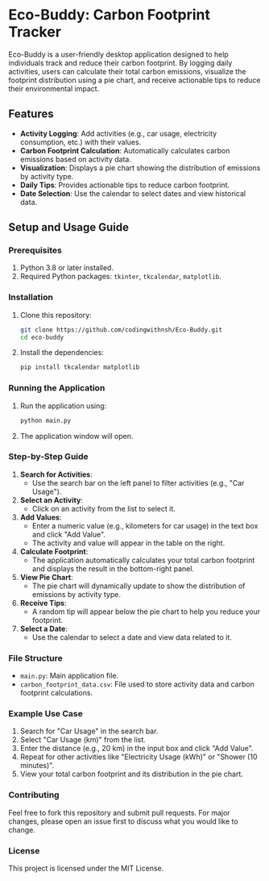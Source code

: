 # Eco-Buddy: Carbon Footprint Tracker

Eco-Buddy is a user-friendly desktop application designed to help individuals track and reduce their carbon footprint. By logging daily activities, users can calculate their total carbon emissions, visualize the footprint distribution using a pie chart, and receive actionable tips to reduce their environmental impact.

## Features
- **Activity Logging**: Add activities (e.g., car usage, electricity consumption, etc.) with their values.
- **Carbon Footprint Calculation**: Automatically calculates carbon emissions based on activity data.
- **Visualization**: Displays a pie chart showing the distribution of emissions by activity type.
- **Daily Tips**: Provides actionable tips to reduce carbon footprint.
- **Date Selection**: Use the calendar to select dates and view historical data.

## Setup and Usage Guide

### Prerequisites
1. Python 3.8 or later installed.
2. Required Python packages: `tkinter`, `tkcalendar`, `matplotlib`.

### Installation
1. Clone this repository:
   ```bash
   git clone https://github.com/codingwithnsh/Eco-Buddy.git
   cd eco-buddy
   ```
2. Install the dependencies:
   ```bash
   pip install tkcalendar matplotlib
   ```

### Running the Application
1. Run the application using:
   ```bash
   python main.py
   ```
2. The application window will open.

### Step-by-Step Guide
1. **Search for Activities**:
   - Use the search bar on the left panel to filter activities (e.g., "Car Usage").
2. **Select an Activity**:
   - Click on an activity from the list to select it.
3. **Add Values**:
   - Enter a numeric value (e.g., kilometers for car usage) in the text box and click "Add Value".
   - The activity and value will appear in the table on the right.
4. **Calculate Footprint**:
   - The application automatically calculates your total carbon footprint and displays the result in the bottom-right panel.
5. **View Pie Chart**:
   - The pie chart will dynamically update to show the distribution of emissions by activity type.
6. **Receive Tips**:
   - A random tip will appear below the pie chart to help you reduce your footprint.
7. **Select a Date**:
   - Use the calendar to select a date and view data related to it.

### File Structure
- `main.py`: Main application file.
- `carbon_footprint_data.csv`: File used to store activity data and carbon footprint calculations.

### Example Use Case
1. Search for "Car Usage" in the search bar.
2. Select "Car Usage (km)" from the list.
3. Enter the distance (e.g., 20 km) in the input box and click "Add Value".
4. Repeat for other activities like "Electricity Usage (kWh)" or "Shower (10 minutes)".
5. View your total carbon footprint and its distribution in the pie chart.

### Contributing
Feel free to fork this repository and submit pull requests. For major changes, please open an issue first to discuss what you would like to change.

### License
This project is licensed under the MIT License.
